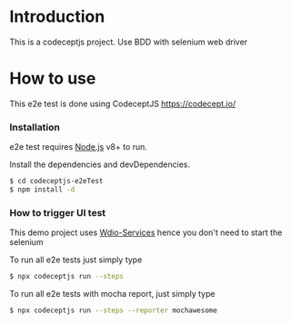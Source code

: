 # Introduction

This is a codeceptjs project. Use BDD with selenium web driver

# How to use

This e2e test is done using CodeceptJS https://codecept.io/

### Installation

e2e test requires [Node.js](https://nodejs.org/) v8+ to run.

Install the dependencies and devDependencies.

```sh
$ cd codeceptjs-e2eTest
$ npm install -d
```

### How to trigger UI test

This demo project uses [Wdio-Services](https://codecept.io/plugins#wdio) hence you don't need to start the selenium

To run all e2e tests just simply type

```sh
$ npx codeceptjs run --steps
```

To run all e2e tests with mocha report, just simply type

```sh
$ npx codeceptjs run --steps --reporter mochawesome
```
